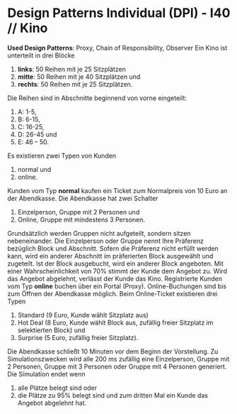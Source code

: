 # Design Patterns Individual (DPI) - I40 // Kino

**Used Design Patterns**: Proxy, Chain of Responsibility, Observer
Ein Kino ist unterteilt in drei Blöcke
1. **links**: 50 Reihen mit je 25 Sitzplätzen
2. **mitte**: 50 Reihen mit je 40 Sitzplätzen und
3. **rechts**: 50 Reihen mit je 25 Sitzplätzen.

Die Reihen sind in Abschnitte beginnend von vorne eingeteilt:
1. A: 1-5,
2. B: 6-15,
3. C: 16-25,
4. D: 26-45 und 
5. E: 46 – 50.

Es existieren zwei Typen von Kunden
1. normal und
2. online.

Kunden vom Typ **normal** kaufen ein Ticket zum Normalpreis von 10 Euro an der Abendkasse.
Die Abendkasse hat zwei Schalter
1. Einzelperson, Gruppe mit 2 Personen und
2. Online, Gruppe mit mindestens 3 Personen.

Grundsätzlich werden Gruppen nicht aufgeteilt, sondern sitzen nebeneinander. Die Einzelperson oder
Gruppe nennt Ihre Präferenz bezüglich Block und Abschnitt. Sofern die Präferenz nicht erfüllt werden
kann, wird ein anderer Abschnitt im präferierten Block ausgewählt und zugeteilt. Ist der Block ausgebucht,
wird ein anderer Block angeboten. Mit einer Wahrscheinlichkeit von 70% stimmt der Kunde dem Angebot zu.
Wird das Angebot abgelehnt, verlässt der Kunde das Kino. Registrierte Kunden vom Typ **online** buchen
über ein Portal (Proxy). Online-Buchungen sind bis zum Öffnen der Abendkasse möglich. Beim Online-Ticket
existieren drei Typen
1. Standard (9 Euro, Kunde wählt Sitzplatz aus)
2. Hot Deal (8 Euro, Kunde wählt Block aus, zufällig freier Sitzplatz im selektierten Block) und
3. Surprise (5 Euro, zufällig freier Sitzplatz).

Die Abendkasse schließt 10 Minuten vor dem Beginn der Vorstellung. Zu Simulationszwecken wird alle 200 ms
zufällig eine Einzelperson, Gruppe mit 2 Personen, Gruppe mit 3 Personen oder Gruppe mit 4 Personen generiert.
Die Simulation endet wenn
1. alle Plätze belegt sind oder
2. die Plätze zu 95% belegt sind und zum dritten Mal ein Kunde das Angebot abgelehnt hat.
